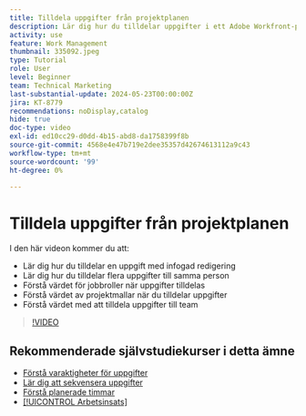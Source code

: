 ```yaml
---
title: Tilldela uppgifter från projektplanen
description: Lär dig hur du tilldelar uppgifter i ett Adobe Workfront-projekt med hjälp av intern redigering, massredigering, jobbroller och team.
activity: use
feature: Work Management
thumbnail: 335092.jpeg
type: Tutorial
role: User
level: Beginner
team: Technical Marketing
last-substantial-update: 2024-05-23T00:00:00Z
jira: KT-8779
recommendations: noDisplay,catalog
hide: true
doc-type: video
exl-id: ed10cc29-d0dd-4b15-abd8-da1758399f8b
source-git-commit: 4568e4e47b719e2dee35357d42674613112a9c43
workflow-type: tm+mt
source-wordcount: '99'
ht-degree: 0%

---
```


# Tilldela uppgifter från projektplanen

I den här videon kommer du att:

* Lär dig hur du tilldelar en uppgift med infogad redigering
* Lär dig hur du tilldelar flera uppgifter till samma person
* Förstå värdet för jobbroller när uppgifter tilldelas
* Förstå värdet av projektmallar när du tilldelar uppgifter
* Förstå värdet med att tilldela uppgifter till team

>[!VIDEO](https://video.tv.adobe.com/v/335092/?quality=12&learn=on&enablevpops)

<!--
learn more urls:
Notifications: Information about work assigned to me
Assign tasks
Personal time overview
Make smart assignments
Modify multiple user assignments in a task list
-->

## Rekommenderade självstudiekurser i detta ämne

* [Förstå varaktigheter för uppgifter](/help/manage-work/tasks/understand-task-durations.md)
* [Lär dig att sekvensera uppgifter](/help/manage-work/tasks/learn-to-sequence-tasks.md)
* [Förstå planerade timmar](/help/manage-work/tasks/understand-planned-hours.md)
* [[!UICONTROL Arbetsinsats]](/help/manage-work/tasks/understand-work-effort.md)

